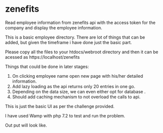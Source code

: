 # zenefits

Read employee information from zenefits api with the access token for the company and display the employee information. 

This is a basic employee directory. There are lot of things that can be added, but given the timeframe i have done just the basic part. 

Please copy all the files to your htdocs/webroot directory and then it can be acessed as https://localhost/zenefits

Things that could be done in later stages:

1. On clicking employee name open new page with his/her detailed information.
2. Add lazy loading as the api returns only 20 entries in one go.
3. Depending on the data size, we can even either opt for database .
4. Should add caching mechanism to not overload the calls to api.


This is just the basic UI as per the challenge provided.

I have used Wamp with php 7.2 to test and run the problem.

Out put will look like.
